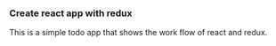 ### Create react app with redux

This is a simple todo app that shows the work flow of react and redux. 
